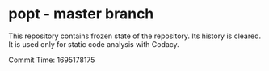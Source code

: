 # popt - master branch

This repository contains frozen state of the repository.
Its history is cleared. It is used only for static code
analysis with Codacy.

Commit Time: 1695178175